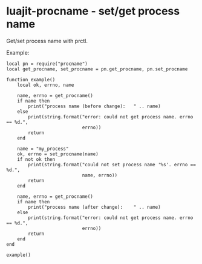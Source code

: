 luajit-procname - set/get process name
======================================

Get/set process name with prctl.

Example:


    local pn = require("procname")
    local get_procname, set_procname = pn.get_procname, pn.set_procname

    function example()
        local ok, errno, name
        
        name, errno = get_procname()
        if name then
            print("process name (before change):   " .. name)
        else
            print(string.format("error: could not get process name. errno == %d.",
                                errno))
            return
        end

        name = "my_process"
        ok, errno = set_procname(name) 
        if not ok then
            print(string.format("could not set process name '%s'. errno == %d.",
                                name, errno))
            return
        end

        name, errno = get_procname()
        if name then
            print("process name (after change):    " .. name)
        else
            print(string.format("error: could not get process name. errno == %d.", 
                                errno))
            return
        end
    end

    example()
        

